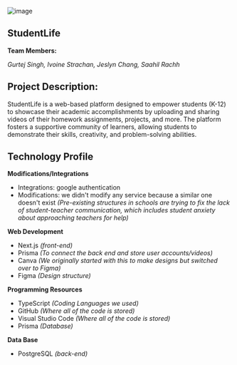 

![image](https://github.com/ivoinestrachan/studentlife/assets/70272280/a75f0686-bfbc-47a9-b01b-bb64be60d064)

## **StudentLife**


**Team Members:** 

*Gurtej Singh, Ivoine Strachan, Jeslyn Chang, Saahil Rachh*

## Project Description:

StudentLife is a web-based platform designed to empower students (K-12) to showcase their academic accomplishments by uploading and sharing videos of their homework assignments, projects, and more. The platform fosters a supportive community of learners, allowing students to demonstrate their skills, creativity, and problem-solving abilities.

## Technology Profile

**Modifications/Integrations**

- Integrations: google authentication
- Modifications: we didn't modify any service because a similar one
doesn't exist  *(Pre-existing structures in schools are trying to fix the lack of
student-teacher communication, which includes student anxiety
about approaching teachers for help)*

**Web Development**

- Next.js *(front-end)*
- Prisma *(To connect the back end and store user accounts/videos)* 
- Canva *(We originally started with this to make designs but switched
over to Figma)* 
- Figma *(Design structure)*

**Programming Resources**

- TypeScript *(Coding Languages we used)*
- GitHub *(Where all of the code is stored)*
- Visual Studio Code *(Where all of the code is stored)*
- Prisma *(Database)* 

**Data Base**

- PostgreSQL *(back-end)*






      
      
